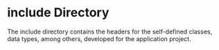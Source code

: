 # include Directory

The include directory contains the headers for the self-defined classes, data types, among others, developed for the application project.

